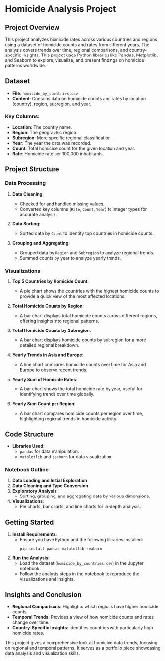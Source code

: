 # Homicide Analysis Project

## Project Overview
This project analyzes homicide rates across various countries and regions using a dataset of homicide counts and rates from different years. The analysis covers trends over time, regional comparisons, and country-specific insights. This project uses Python libraries like Pandas, Matplotlib, and Seaborn to explore, visualize, and present findings on homicide patterns worldwide.

## Dataset
- **File**: `homicide_by_countries.csv`
- **Content**: Contains data on homicide counts and rates by location (country), region, subregion, and year.

### Key Columns:
- **Location**: The country name.
- **Region**: The geographic region.
- **Subregion**: More specific regional classification.
- **Year**: The year the data was recorded.
- **Count**: Total homicide count for the given location and year.
- **Rate**: Homicide rate per 100,000 inhabitants.

## Project Structure

### Data Processing
1. **Data Cleaning**: 
   - Checked for and handled missing values.
   - Converted key columns (`Rate`, `Count`, `Year`) to integer types for accurate analysis.

2. **Data Sorting**:
   - Sorted data by `Count` to identify top countries in homicide counts.

3. **Grouping and Aggregating**:
   - Grouped data by `Region` and `Subregion` to analyze regional trends.
   - Summed counts by year to analyze yearly trends.

### Visualizations
1. **Top 5 Countries by Homicide Count**:
   - A pie chart shows the countries with the highest homicide counts to provide a quick view of the most affected locations.

2. **Total Homicide Counts by Region**:
   - A bar chart displays total homicide counts across different regions, offering insights into regional patterns.

3. **Total Homicide Counts by Subregion**:
   - A bar chart displays homicide counts by subregion for a more detailed regional breakdown.

4. **Yearly Trends in Asia and Europe**:
   - A line chart compares homicide counts over time for Asia and Europe to observe recent trends.

5. **Yearly Sum of Homicide Rates**:
   - A bar chart shows the total homicide rate by year, useful for identifying trends over time globally.

6. **Yearly Sum Count per Region**:
   - A bar chart compares homicide counts per region over time, highlighting regional trends in homicide activity.

## Code Structure
- **Libraries Used**:
  - `pandas` for data manipulation.
  - `matplotlib` and `seaborn` for data visualization.

### Notebook Outline
1. **Data Loading and Initial Exploration**
2. **Data Cleaning and Type Conversion**
3. **Exploratory Analysis**:
   - Sorting, grouping, and aggregating data by various dimensions.
4. **Visualizations**:
   - Pie charts, bar charts, and line charts for in-depth analysis.

## Getting Started
1. **Install Requirements**:
   - Ensure you have Python and the following libraries installed:
     ```bash
     pip install pandas matplotlib seaborn
     ```
2. **Run the Analysis**:
   - Load the dataset (`homicide_by_countries.csv`) in the Jupyter notebook.
   - Follow the analysis steps in the notebook to reproduce the visualizations and insights.

## Insights and Conclusion
- **Regional Comparisons**: Highlights which regions have higher homicide counts.
- **Temporal Trends**: Provides a view of how homicide counts and rates change over time.
- **Country-Specific Insights**: Identifies countries with particularly high homicide rates.

This project gives a comprehensive look at homicide data trends, focusing on regional and temporal patterns. It serves as a portfolio piece showcasing data analysis and visualization skills.

